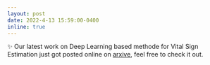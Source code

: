 ```yaml
---
layout: post
date: 2022-4-13 15:59:00-0400
inline: true
---
```


:sparkles: Our latest work on Deep Learning based methode for Vital Sign Estimation just got posted online on [arxive](https://arxiv.org/abs/2204.08989), feel free to check it out.
